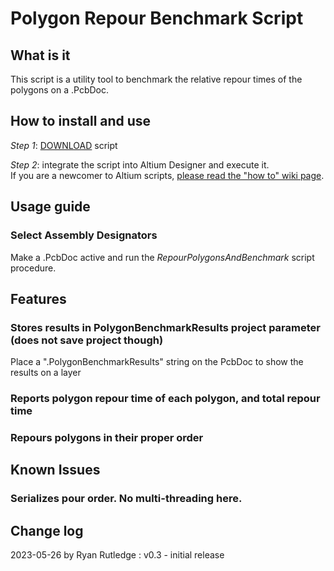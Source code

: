 # Polygon Repour Benchmark Script

## What is it
This script is a utility tool to benchmark the relative repour times of the polygons on a .PcbDoc.

## How to install and use
_Step 1_: [DOWNLOAD](https://minhaskamal.github.io/DownGit/#/home?url=https://github.com/Altium-Designer-addons/scripts-libraries/tree/master/Scripts%20-%20PCB/PolygonBenchmark) script

_Step 2_: integrate the script into Altium Designer and execute it.\
If you are a newcomer to Altium scripts, [please read the "how to" wiki page](https://github.com/Altium-Designer-addons/scripts-libraries/wiki/HowTo_execute_scripts).

## Usage guide
### Select Assembly Designators
Make a .PcbDoc active and run the _RepourPolygonsAndBenchmark_ script procedure.

## Features
### Stores results in PolygonBenchmarkResults project parameter (does not save project though)
Place a ".PolygonBenchmarkResults" string on the PcbDoc to show the results on a layer

### Reports polygon repour time of each polygon, and total repour time

### Repours polygons in their proper order

## Known Issues
### Serializes pour order. No multi-threading here.

## Change log
2023-05-26 by Ryan Rutledge : v0.3 - initial release